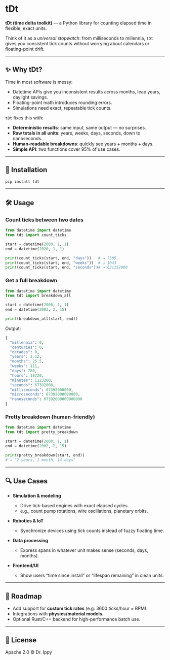 # tDt

**tDt (time delta toolkit)** — a Python library for counting elapsed time in flexible, exact units.  

Think of it as a *universal stopwatch*: from milliseconds to millennia, `tDt` gives you consistent tick counts without worrying about calendars or floating-point drift.

---

## ✨ Why tDt?

Time in most software is messy:  
- Datetime APIs give you inconsistent results across months, leap years, daylight savings.  
- Floating-point math introduces rounding errors.  
- Simulations need exact, repeatable tick counts.  

`tDt` fixes this with:  

- **Deterministic results**: same input, same output — no surprises.  
- **Raw totals in all units**: years, weeks, days, seconds, down to nanoseconds.  
- **Human-readable breakdowns**: quickly see years + months + days.  
- **Simple API**: two functions cover 95% of use cases.  

---

## 🚀 Installation

```bash
pip install tdt
```

---

## 🛠 Usage

### Count ticks between two dates
```python
from datetime import datetime
from tdt import count_ticks

start = datetime(2000, 1, 1)
end = datetime(2020, 1, 1)

print(count_ticks(start, end, "days"))   # → 7305
print(count_ticks(start, end, "weeks"))  # → 1043
print(count_ticks(start, end, "seconds"))# → 631152000
```

### Get a full breakdown
```python
from datetime import datetime
from tdt import breakdown_all

start = datetime(2000, 1, 1)
end = datetime(2002, 2, 15)

print(breakdown_all(start, end))
```
Output:
```python
{
  "millennia": 0,
  "centuries": 0,
  "decades": 0,
  "years": 2.12,
  "months": 25.5,
  "weeks": 111,
  "days": 780,
  "hours": 18720,
  "minutes": 1123200,
  "seconds": 67392000,
  "milliseconds": 67392000000,
  "microseconds": 67392000000000,
  "nanoseconds": 67392000000000000
}
```

### Pretty breakdown (human-friendly)
```python
from datetime import datetime
from tdt import pretty_breakdown

start = datetime(2000, 1, 1)
end = datetime(2002, 2, 15)

print(pretty_breakdown(start, end))
# → "2 years, 1 month, 14 days"
```

---

## 🔍 Use Cases

- **Simulation & modeling**  
  - Drive tick-based engines with exact elapsed cycles.  
  - e.g., count pump rotations, wire oscillations, planetary orbits.  

- **Robotics & IoT**  
  - Synchronize devices using tick counts instead of fuzzy floating time.  

- **Data processing**  
  - Express spans in whatever unit makes sense (seconds, days, months).  

- **Frontend/UI**  
  - Show users “time since install” or “lifespan remaining” in clean units.  

---

## 📖 Roadmap

- Add support for **custom tick rates** (e.g. 3600 ticks/hour = RPM).  
- Integrations with **physics/material models**.  
- Optional Rust/C++ backend for high-performance batch use.  

---

## 📝 License

Apache 2.0 © Dr. Ippy  
